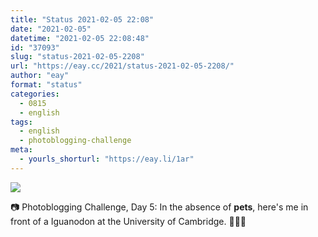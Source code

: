 ```yaml
---
title: "Status 2021-02-05 22:08"
date: "2021-02-05"
datetime: "2021-02-05 22:08:48"
id: "37093"
slug: "status-2021-02-05-2208"
url: "https://eay.cc/2021/status-2021-02-05-2208/"
author: "eay"
format: "status"
categories:
  - 0815
  - english
tags:
  - english
  - photoblogging-challenge
meta:
  - yourls_shorturl: "https://eay.li/1ar"
---
```


![](https://eay.cc/uploads/2021/mb-5-pets.jpg)

📷 Photoblogging Challenge, Day 5: In the absence of **pets**, here's me in front of a Iguanodon at the University of Cambridge. 🤷🏻‍♂️
